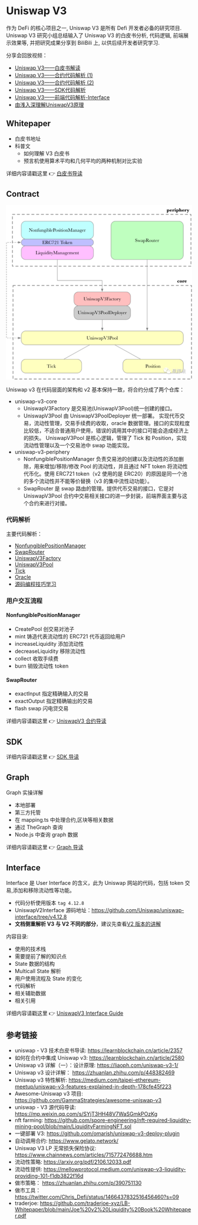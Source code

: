 # Uniswap V3

作为 DeFi 的核心项目之一, Uniswap V3 是所有 Defi 开发者必备的研究项目.
Uniswap V3 研究小组总结输入了 Uniswap V3 的白皮书分析, 代码逻辑, 前端展示效果等, 并把研究成果分享到 BiliBili 上, 以供后续开发者研究学习.

分享会回放视频：

- [Uniswap V3——白皮书解读](https://www.youtube.com/watch?v=ypASWR5b9zA&list=PLgPVMJY4tnFPfwAbNx3UFmHne66pkl_OH&index=2)
- [Uniswap V3——合约代码解析 (1)](https://www.youtube.com/watch?v=Lgp0KS8eo7c&list=PLgPVMJY4tnFPfwAbNx3UFmHne66pkl_OH&index=3)
- [Uniswap V3——合约代码解析 (2)](https://www.youtube.com/watch?v=KZ5a7OO4J2I&list=PLgPVMJY4tnFPfwAbNx3UFmHne66pkl_OH&index=4)
- [Uniswap V3——SDK代码解析](https://www.youtube.com/watch?v=u5Tg3aw6K6s&list=PLgPVMJY4tnFPfwAbNx3UFmHne66pkl_OH&index=6)
- [Uniswap V3——前端代码解析-Interface](https://www.youtube.com/watch?v=wzgyDpq3vlM&list=PLgPVMJY4tnFPfwAbNx3UFmHne66pkl_OH&index=6)
- [由浅入深理解UniswapV3原理](https://www.youtube.com/watch?v=3Wr8Ry1ragg&list=PLgPVMJY4tnFPfwAbNx3UFmHne66pkl_OH&index=1)

## Whitepaper

- 白皮书地址
- 科普文
  - 如何理解 V3 白皮书
  - 预言机使用算术平均和几何平均的两种机制对比实验

详细内容请戳这里 :point_right: [白皮书导读](./whitepaperGuide/readme.md)

## Contract

![合约结构图](./img/640.png)

Uniswap v3 在代码层面的架构和 v2 基本保持一致，将合约分成了两个仓库：

- uniswap-v3-core
  - UniswapV3Factory 是交易池(UniswapV3Pool)统一创建的接口。
  - UniswapV3Pool 由 UniswapV3PoolDeployer 统一部署。 实现代币交易，流动性管理，交易手续费的收取，oracle 数据管理。接口的实现粒度比较低，不适合普通用户使用，错误的调用其中的接口可能会造成经济上的损失。
    UniswapV3Pool 是核心逻辑，管理了 Tick 和 Position，实现流动性管理以及一个交易池中 swap 功能实现。
- uniswap-v3-periphery
  - NonfungiblePositionManager 负责交易池的创建以及流动性的添加删除，用来增加/移除/修改 Pool 的流动性，并且通过 NFT token 将流动性代币化。使用 ERC721 token（v2 使用的是 ERC20）的原因是同一个池的多个流动性并不能等价替换（v3 的集中流性动功能）。
  - SwapRouter 是 swap 路由的管理。提供代币交易的接口，它是对 UniswapV3Pool 合约中交易相关接口的进一步封装，前端界面主要与这个合约来进行对接。

### 代码解析

主要代码解析：

- [NonfungiblePositionManager](./contractGuide/NonfungiblePositionManager.md)
- [SwapRouter](./contractGuide/SwapRouter.md)
- [UniswapV3Factory](./contractGuide/UniswapV3Factory.md)
- [UniswapV3Pool](./contractGuide/UniswapV3Pool.md)
- [Tick](./contractGuide/Tick.md)
- [Oracle](./contractGuide/Oracle.md)
- [源码编程技巧学习](./contractGuide/programmingSkills.md)

### 用户交互流程

#### NonfungiblePositionManager

- CreatePool 创交易对池子
- mint 铸造代表流动性的 ERC721 代币返回给用户
- increaseLiquidity 添加流动性
- decreaseLiquidity 移除流动性
- collect 收取手续费
- burn 销毁流动性 token

#### SwapRouter

- exactInput 指定精确输入的交易
- exactOutput 指定精确输出的交易
- flash swap 闪电贷交易

详细内容请戳这里 :point_right: [UniswapV3 合约导读](./contractGuide/readme.md)

## SDK

详细内容请戳这里 :point_right: [SDK 导读](./frontGuide/sdk/README.md)

## Graph

Graph 实操详解

- 本地部署
- 第三方托管
- 在 mapping.ts 中处理合约,区块等相关数据
- 通过 TheGraph 查询
- Node.js 中查询 graph 数据

详细内容请戳这里 :point_right: [Graph 导读](./graphGuide/graphGuide.md)

## Interface

Interface 是 User Interface 的含义，此为 Uniswap 网站的代码，包括 token 交易,添加和移除流动性等功能。

- 代码分析使用版本 `tag 4.12.8`
- UniswapV2Interface 源码地址：https://github.com/Uniswap/uniswap-interface/tree/v4.12.8
- **文档侧重解析 V3 与 V2 不同的部分**，建议先查看[V2 版本的讲解](../Uniswap-V2/Interface/readme.md)

内容目录:

- 使用的技术栈
- 需要提前了解的知识点
- State 数据的结构
- Multicall State 解析
- 用户使用流程及 State 的变化
- 代码解析
- 相关辅助数据
- 相关引用

详细内容请戳这里 :point_right: [UniswapV3 Interface Guide](./InterfaceGuide/readme.md)

## 参考链接

- uniswap - V3 技术白皮书导读: https://learnblockchain.cn/article/2357
- 如何在合约中集成 Uniswap v3: https://learnblockchain.cn/article/2580
- Uniswap v3 详解（一）：设计原理: https://liaoph.com/uniswap-v3-1/
- Uniswap v3 设计详解： https://zhuanlan.zhihu.com/p/448382469
- Uniswap v3 特性解析: https://medium.com/taipei-ethereum-meetup/uniswap-v3-features-explained-in-depth-178cfe45f223
- Awesome-Uniswap v3 项目: https://github.com/GammaStrategies/awesome-uniswap-v3
- uniswap - V3 源代码导读: https://mp.weixin.qq.com/s/SYjT3HH48V7WaSGmkPOzKg
- nft farming: https://github.com/spore-engineering/nft-required-liquidity-mining-pool/blob/main/LiquidityFarmingNFT.sol
- 一键部署 V3: https://github.com/omarish/uniswap-v3-deploy-plugin
- 自动调用合约: https://www.gelato.network/
- Uniswap V3 LP 无常损失保险协议: https://www.chainnews.com/articles/715772476688.htm
- 流动性策略: https://arxiv.org/pdf/2106.12033.pdf
- 流动性提供: https://mellowprotocol.medium.com/uniswap-v3-liquidity-providing-101-f1db3822f16d
- 做市策略： https://zhuanlan.zhihu.com/p/390751130
- 做市工具： https://twitter.com/Chris_Defi/status/1466437832516456460?s=09
- traderjoe: https://github.com/traderjoe-xyz/LB-Whitepaper/blob/main/Joe%20v2%20Liquidity%20Book%20Whitepaper.pdf
